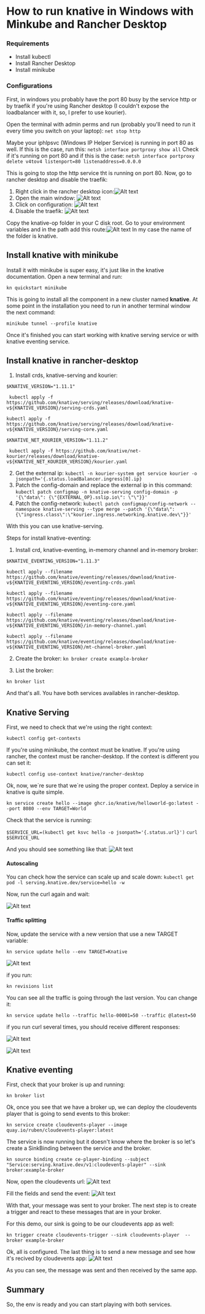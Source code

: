 # How to run knative in Windows with Minkube and Rancher Desktop

### Requirements
-   Install kubectl
-   Install Rancher Desktop
-   Install minikube


### Configurations
First, in windows you probably have the port 80 busy by the service http or by traefik if you're using Rancher desktop (I couldn't expose the loadbalancer with it, so, I prefer to use kourier).

Open the terminal with admin perms and run (probably you'll need to run it every time you switch on your laptop):
```net stop http```

Maybe your iphlpsvc (Windows IP Helper Service) is running in port 80 as well. If this is the case, run this:
```netsh interface portproxy show all```
Check if it's running on port 80 and if this is the case:
```netsh interface portproxy delete v4tov4 listenport=80 listenaddress=0.0.0.0```

This is going to stop the http service tht is running on port 80.
Now, go to rancher desktop and disable the traefik:
1.  Right click in the rancher desktop icon:![Alt text](images/image.png)
2.  Open the main window: ![Alt text](images/image2.png) 
3.  Click on configuration: ![Alt text](images/image3.png)
4.  Disable the traefik: ![Alt text](images/image4.png)

Copy the knative-op folder in your C disk root. 
Go to your environment variables and in the path add this route:![Alt text](images/image5.png)
In my case the name of the folder is knative.

## Install knative with minikube
Install it with minikube is super easy, it's just like in the knative documentation.
Open a new terminal and run:

```kn quickstart minikube```

This is going to install all the component in a new cluster named **knative**.
At some point in the installation you need to run in another terminal window the next command:

```minikube tunnel --profile knative```

Once it's finished you can start working with knative serving service or with knative eventing service.

## Install knative in rancher-desktop

1.  Install crds, knative-serving and kourier:

```$KNATIVE_VERSION="1.11.1"```

``` kubectl apply -f https://github.com/knative/serving/releases/download/knative-v${KNATIVE_VERSION}/serving-crds.yaml```

```kubectl apply -f https://github.com/knative/serving/releases/download/knative-v${KNATIVE_VERSION}/serving-core.yaml```

```$KNATIVE_NET_KOURIER_VERSION="1.11.2"```

``` kubectl apply -f https://github.com/knative/net-kourier/releases/download/knative-v${KNATIVE_NET_KOURIER_VERSION}/kourier.yaml```

2.  Get the external ip:
```kubectl -n kourier-system get service kourier -o jsonpath='{.status.loadBalancer.ingress[0].ip}```
3.  Patch the config-domain and replace the external ip in this command:
```kubectl patch configmap -n knative-serving config-domain -p '{\"data\": {\"{EXTERNAL_OP}.sslip.io\": \"\"}}'```    
4.  Patch the config-network:
```kubectl patch configmap/config-network --namespace knative-serving --type merge --patch '{\"data\":{\"ingress.class\":\"kourier.ingress.networking.knative.dev\"}}'```

With this you can use knative-serving.

Steps for install knative-eventing:

1.  Install crd, knative-eventing, in-memory channel and in-memory broker:

```$KNATIVE_EVENTING_VERSION="1.11.3"```

```kubectl apply --filename https://github.com/knative/eventing/releases/download/knative-v${KNATIVE_EVENTING_VERSION}/eventing-crds.yaml```

```kubectl apply --filename https://github.com/knative/eventing/releases/download/knative-v${KNATIVE_EVENTING_VERSION}/eventing-core.yaml```

```kubectl apply --filename https://github.com/knative/eventing/releases/download/knative-v${KNATIVE_EVENTING_VERSION}/in-memory-channel.yaml```

```kubectl apply --filename https://github.com/knative/eventing/releases/download/knative-v${KNATIVE_EVENTING_VERSION}/mt-channel-broker.yaml```

2.  Create the broker:
```kn broker create example-broker```

3. List the broker:

```kn broker list```

And that's all. You have both services availables in rancher-desktop.

## Knative Serving

First, we need to check that we're using the right context:

```kubectl config get-contexts```

If you're using minikube, the context must be knative.
If you're using rancher, the context must be rancher-desktop.
If the context is different you can set it:

```kubectl config use-context knative/rancher-desktop```

Ok, now, we´re sure that we´re using the proper context. Deploy a service in knative is quite simple.

```kn service create hello --image ghcr.io/knative/helloworld-go:latest --port 8080 --env TARGET=World```

Check that the service is running:

```$SERVICE_URL=(kubectl get ksvc hello -o jsonpath='{.status.url}')```
```curl $SERVICE_URL```

And you should see something like that:
![Alt text](images/image6.png)

#### Autoscaling

You can check how the service can scale up and scale down:
```kubectl get pod -l serving.knative.dev/service=hello -w```

Now, run the curl again and wait:

![Alt text](images/image7.png)

#### Traffic splitting


Now, update the service with a new version that use a new TARGET variable:

```kn service update hello --env TARGET=Knative```

![Alt text](images/image8.png)

if you run:

```kn revisions list```

You can see all the traffic is going through the last version. You can change it:

```kn service update hello --traffic hello-00001=50 --traffic @latest=50```

if you run curl several times, you should receive different responses:

![Alt text](images/image9.png)

![Alt text](images/image10.png)

## Knative eventing

First, check that your broker is up and running:

```kn broker list```

Ok, once you see that we have a broker up, we can deploy the cloudevents player that is going to send events to this broker:

```kn service create cloudevents-player --image quay.io/ruben/cloudevents-player:latest```

The service is now running but it doesn't know where the broker is so let's create a SinkBinding between the service and the broker.

```kn source binding create ce-player-binding --subject "Service:serving.knative.dev/v1:cloudevents-player" --sink broker:example-broker```

Now, open the cloudevents url:
![Alt text](images/image11.png)

Fill the fields and send the event:
![Alt text](images/image12.png)

With that, your message was sent to your broker.
The next step is to create a trigger and react to these messages that are in your broker.

For this demo, our sink is going to be our cloudevents app as well:

```kn trigger create cloudevents-trigger --sink cloudevents-player  --broker example-broker```

Ok, all is configured. The last thing is to send a new message and see how it's recived by cloudevents app:
![Alt text](images/image13.png)

As you can see, the message was sent and then received by the same app.

## Summary

So, the env is ready and you can start playing with both services.
